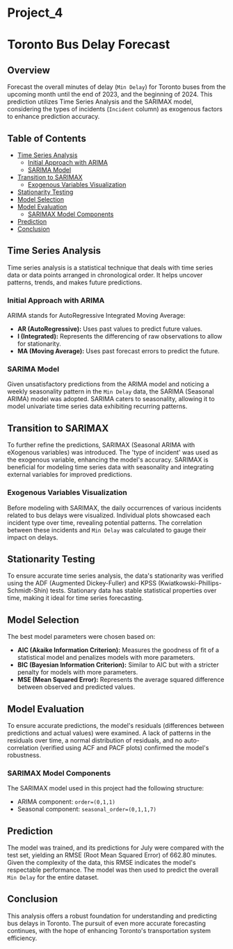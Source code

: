 # Project_4
# Toronto Bus Delay Forecast

## Overview
Forecast the overall minutes of delay (`Min Delay`) for Toronto buses from the upcoming month until the end of 2023, and the beginning of 2024. This prediction utilizes Time Series Analysis and the SARIMAX model, considering the types of incidents (`Incident` column) as exogenous factors to enhance prediction accuracy.

## Table of Contents

- [Time Series Analysis](#time-series-analysis)
  - [Initial Approach with ARIMA](#initial-approach-with-arima)
  - [SARIMA Model](#sarima-model)
- [Transition to SARIMAX](#transition-to-sarimax)
  - [Exogenous Variables Visualization](#exogenous-variables-visualization)
- [Stationarity Testing](#stationarity-testing)
- [Model Selection](#model-selection)
- [Model Evaluation](#model-evaluation)
  - [SARIMAX Model Components](#sarimax-model-components)
- [Prediction](#prediction)
- [Conclusion](#conclusion)

## Time Series Analysis

Time series analysis is a statistical technique that deals with time series data or data points arranged in chronological order. It helps uncover patterns, trends, and makes future predictions.

### Initial Approach with ARIMA

ARIMA stands for AutoRegressive Integrated Moving Average:
- **AR (AutoRegressive):** Uses past values to predict future values.
- **I (Integrated):** Represents the differencing of raw observations to allow for stationarity.
- **MA (Moving Average):** Uses past forecast errors to predict the future.

### SARIMA Model

Given unsatisfactory predictions from the ARIMA model and noticing a weekly seasonality pattern in the `Min Delay` data, the SARIMA (Seasonal ARIMA) model was adopted. SARIMA caters to seasonality, allowing it to model univariate time series data exhibiting recurring patterns.

## Transition to SARIMAX

To further refine the predictions, SARIMAX (Seasonal ARIMA with eXogenous variables) was introduced. The 'type of incident' was used as the exogenous variable, enhancing the model's accuracy. SARIMAX is beneficial for modeling time series data with seasonality and integrating external variables for improved predictions.

### Exogenous Variables Visualization

Before modeling with SARIMAX, the daily occurrences of various incidents related to bus delays were visualized. Individual plots showcased each incident type over time, revealing potential patterns. The correlation between these incidents and `Min Delay` was calculated to gauge their impact on delays.

## Stationarity Testing

To ensure accurate time series analysis, the data's stationarity was verified using the ADF (Augmented Dickey-Fuller) and KPSS (Kwiatkowski-Phillips-Schmidt-Shin) tests. Stationary data has stable statistical properties over time, making it ideal for time series forecasting.

## Model Selection

The best model parameters were chosen based on:
- **AIC (Akaike Information Criterion):** Measures the goodness of fit of a statistical model and penalizes models with more parameters.
- **BIC (Bayesian Information Criterion):** Similar to AIC but with a stricter penalty for models with more parameters.
- **MSE (Mean Squared Error):** Represents the average squared difference between observed and predicted values.

## Model Evaluation

To ensure accurate predictions, the model's residuals (differences between predictions and actual values) were examined. A lack of patterns in the residuals over time, a normal distribution of residuals, and no auto-correlation (verified using ACF and PACF plots) confirmed the model's robustness.

### SARIMAX Model Components

The SARIMAX model used in this project had the following structure:
- ARIMA component: `order=(0,1,1)`
- Seasonal component: `seasonal_order=(0,1,1,7)`

## Prediction

The model was trained, and its predictions for July were compared with the test set, yielding an RMSE (Root Mean Squared Error) of 662.80 minutes. Given the complexity of the data, this RMSE indicates the model's respectable performance. The model was then used to predict the overall `Min Delay` for the entire dataset.

## Conclusion

This analysis offers a robust foundation for understanding and predicting bus delays in Toronto. The pursuit of even more accurate forecasting continues, with the hope of enhancing Toronto's transportation system efficiency.
